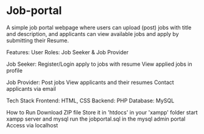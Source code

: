 # Job-portal
A simple job portal webpage where users can upload (post) jobs with title and description, and applicants can view available jobs and apply by submitting their Resume.


Features:
User Roles: Job Seeker & Job Provider

Job Seeker:
Register/Login
apply to jobs with resume
View applied jobs in profile

Job Provider:
Post jobs
View applicants and their resumes
Contact applicants via email

Tech Stack
Frontend: HTML, CSS
Backend: PHP
Database: MySQL

How to Run
Download ZIP file
Store it in 'htdocs' in your 'xampp' folder
start xampp server and mysql
run the jobportal.sql in the mysql admin portal
Access via localhost
